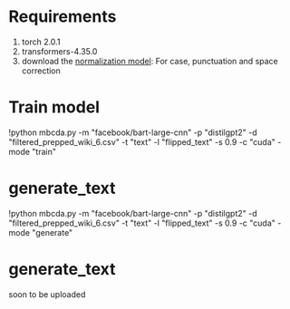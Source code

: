 


# Requirements
1. torch 2.0.1
2. transformers-4.35.0
3. download the [normalization model](https://drive.google.com/file/d/1XTs9g-BH1Oid8naD8zv1B0qFbgj5pjbV/view?usp=drive_link): For case, punctuation and space correction

# Train model
!python mbcda.py -m "facebook/bart-large-cnn" -p "distilgpt2" -d "filtered_prepped_wiki_6.csv" -t "text" -l "flipped_text" -s 0.9 -c "cuda" -mode "train"

# generate_text
!python mbcda.py -m "facebook/bart-large-cnn" -p "distilgpt2" -d "filtered_prepped_wiki_6.csv" -t "text" -l "flipped_text" -s 0.9 -c "cuda" -mode "generate"

# generate_text
soon to be uploaded
